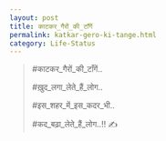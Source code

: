 ```yaml
---
layout: post
title: काटकर_गैरों_की_टाँगें
permalink: katkar-gero-ki-tange.html
category: Life-Status
---
```

> #काटकर_गैरों_की_टाँगें..
> 
> #ख़ुद_लगा_लेते_हैं_लोग..
> 
> #इस_शहर_में_इस_कदर_भी..
> 
> #कद_बढ़ा_लेते_हैं_लोग..!! ✍️
